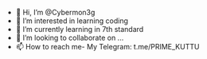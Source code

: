 - 👋 Hi, I’m @Cybermon3g
- 👀 I’m interested in learning coding
- 🌱 I’m currently learning in 7th standard
- 💞️ I’m looking to collaborate on ...
- 📫 How to reach me- My Telegram: t.me/PRIME_KUTTU

<!---
Cybermon3g/Cybermon3g is a ✨ special ✨ repository because its `README.md` (this file) appears on your GitHub profile.
You can click the Preview link to take a look at your changes.
--->
